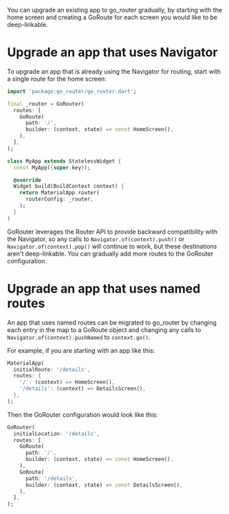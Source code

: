 You can upgrade an existing app to go_router gradually, by starting with the
home screen and creating a GoRoute for each screen you would like to be
deep-linkable.

# Upgrade an app that uses Navigator

To upgrade an app that is already using the Navigator for routing, start with
a single route for the home screen:

```dart
import 'package:go_router/go_router.dart';

final _router = GoRouter(
  routes: [
    GoRoute(
      path: '/',
      builder: (context, state) => const HomeScreen(),
    ),
  ],
);

class MyApp extends StatelessWidget {
  const MyApp({super.key});

  @override
  Widget build(BuildContext context) {
    return MaterialApp.router(
      routerConfig: _router,
    );
  }
}
```

GoRouter leverages the Router API to provide backward compatibility with the
Navigator, so any calls to `Navigator.of(context).push()` or
`Navigator.of(context).pop()` will continue to work, but these destinations
aren't deep-linkable. You can gradually add more routes to the GoRouter
configuration.

# Upgrade an app that uses named routes

An app that uses named routes can be migrated to go_router by changing each
entry in the map to a GoRoute object and changing any calls to
`Navigator.of(context).pushNamed` to `context.go()`.

For example, if you are starting with an app like this:

```dart
MaterialApp(
  initialRoute: '/details',
  routes: {
    '/': (context) => HomeScreen(),
    '/details': (context) => DetailsScreen(),
  },
);
```

Then the GoRouter configuration would look like this:

```dart
GoRouter(
  initialLocation: '/details',
  routes: [
    GoRoute(
      path: '/',
      builder: (context, state) => const HomeScreen(),
    ),
    GoRoute(
      path: '/details',
      builder: (context, state) => const DetailsScreen(),
    ),
  ],
);
```
